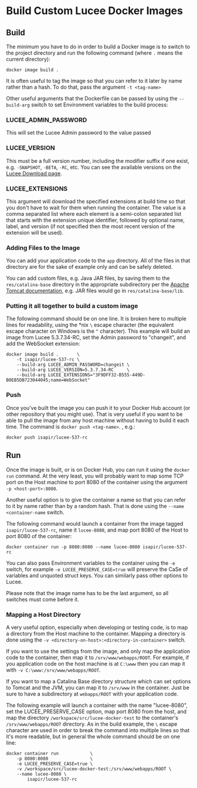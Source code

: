 # Build Custom Lucee Docker Images

## Build

The minimum you have to do in order to build a Docker image is to switch to the project directory and run the following
command (where `.` means the current directory):

    docker image build .
    
It is often useful to tag the image so that you can refer to it later by name rather than a hash.  To do that, pass the argument `-t <tag-name>`

Other useful arguments that the Dockerfile can be passed by using the `--build-arg` switch to set Environment variables to the build process:

### LUCEE_ADMIN_PASSWORD

This will set the Lucee Admin password to the value passed

### LUCEE_VERSION

This must be a full version number, including the modifier suffix if one exist, e.g. `-SNAPSHOT`, `-BETA`, `-RC`, etc.  You can see the available versions on the [Lucee Download page](https://download.lucee.org/).

### LUCEE_EXTENSIONS

This argument will download the specified extensions at build time so that you don't have to wait for them when running the container.  The value is a comma separated list where each element is a semi-colon separated list that starts with the extension unique identifier, followed by optional name, label, and version (if not specified then the most recent version of the extension will be used).

### Adding Files to the Image

You can add your application code to the `app` directory.  All of the files in that directory are for the sake of example only and can be safely deleted.

You can add custom files, e.g. Java JAR files, by saving them to the `res/catalina-base` directory in the appropriate subdirectory per the [Apache Tomcat documentation](https://tomcat.apache.org/tomcat-9.0-doc/index.html), e.g. JAR files would go in `res/catalina-base/lib`.

### Putting it all together to build a custom image

The following command should be on one line.  It is broken here to multiple lines for readability, using the *nix `\` escape character (the equivalent escape character on Windows is the `^` character).  This example will build an image from Lucee 5.3.7.34-RC, set the Admin password to "changeit", and add the WebSocket extension:

    docker image build .       \
        -t isapir/lucee-537-rc \
        --build-arg LUCEE_ADMIN_PASSWORD=changeit \
        --build-arg LUCEE_VERSION=5.3.7.34-RC     \
        --build-arg LUCEE_EXTENSIONS="3F9DFF32-B555-449D-B0EB5DB723044045;name=WebSocket"

### Push

Once you've built the image you can push it to your Docker Hub account (or other repository that you might use).  That is very useful if you want to be able to pull the image from any host machine without having to build it each time.  The command is `docker push <tag-name>`.  , e.g.:

    docker push isapir/lucee-537-rc

## Run

Once the image is built, or is on Docker Hub, you can run it using the `docker run` command.  At the very least, you will probably want to map some TCP port on the Host machine to port 8080 of the container using the argument `-p <host-port>:8080`.

Another useful option is to give the container a name so that you can refer to it by name rather than by a random hash.  That is done using the `--name <container-name` switch.

The following command would launch a container from the image tagged `isapir/lucee-537-rc`, name it `lucee-8080`, and map port 8080 of the Host to port 8080 of the container:

    docker container run -p 8080:8080 --name lucee-8080 isapir/lucee-537-rc

You can also pass Environment variables to the container using the `-e` switch, for example `-e LUCEE_PRESERVE_CASE=true` will preserve the CaSe of variables and unquoted struct keys.  You can similarly pass other options to Lucee.

Please note that the image name has to be the last argument, so all switches must come before it.

### Mapping a Host Directory

A very useful option, especially when developing or testing code, is to map a directory from the Host machine to the container.  Mapping a directory is done using the `-v <directory-on-host>:<directory-in-container>` switch.

If you want to use the settings from the image, and only map the application code to the container, then map it to `/srv/www/webapps/ROOT`.  For example, if you application code on the host machine is at `C:\www` then you can map it with `-v C:\www:/srv/www/webapps/ROOT`.

If you want to map a Catalina Base directory structure which can set options to Tomcat and the JVM, you can map it to `/srv/www` in the container.  Just be sure to have a subdirectory at `webapps/ROOT` with your application code.

The following example will launch a container with the name "lucee-8080", set the LUCEE_PRESERVE_CASE option, map port 8080 from the host, and map the directory `/workspace/src/lucee-docker-test` to the container's `/srv/www/webapps/ROOT` directory.  As in the build example, the `\` escape character are used in order to break the command into multiple lines so that it's more readable, but in general the whole command should be on one line: 

    docker container run            \
        -p 8080:8080                \
        -e LUCEE_PRESERVE_CASE=true \
        -v /workspace/src/lucee-docker-test:/srv/www/webapps/ROOT \
        --name lucee-8080 \
            isapir/lucee-537-rc
